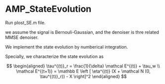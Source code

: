 # AMP_StateEvolution

Run plost_SE.m file.

we assume the signal is Bernouli-Gaussian, and the denoiser is thre related MMSE denoiser.

We implement the state evolution by numberical integration.

Specially, we characterize the state evolution as

$$
\begin{aligned}
\tau^{(t)}_r = \frac{1}{\delta} \mathcal E^{(t)} + \tau_w \\
\mathcal E^{(t+1)} = \mathbb E \left [ \eta^{(t)} (X + \mathcal N (0, \tau^{(t)}_r)) - X \right]^2
\end{aligned}
$$
